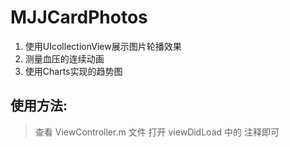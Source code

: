 # MJJCardPhotos
1. 使用UIcollectionView展示图片轮播效果
2. 测量血压的连续动画
3. 使用Charts实现的趋势图

## 使用方法:
> 查看 ViewController.m 文件 打开 viewDidLoad 中的 注释即可
